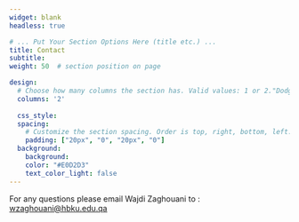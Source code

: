 ```yaml
---
widget: blank
headless: true

# ... Put Your Section Options Here (title etc.) ...
title: Contact
subtitle:
weight: 50  # section position on page

design:
  # Choose how many columns the section has. Valid values: 1 or 2."DodgerBlue"
  columns: '2'
  
  css_style: 
  spacing:
    # Customize the section spacing. Order is top, right, bottom, left.
    padding: ["20px", "0", "20px", "0"]
  background:
    background:
    color: "#E0D2D3"
    text_color_light: false
---
```

For any questions please email Wajdi Zaghouani to : wzaghouani@hbku.edu.qa
